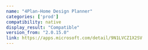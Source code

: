 ```yaml
---
name: "4Plan-Home Design Planner"
categories: ['prod']
compatibility: native
display_result: "Compatible"
version_from: "2.0.15.0"
link: https://apps.microsoft.com/detail/9N1LVCZ1X2SV
---
```

